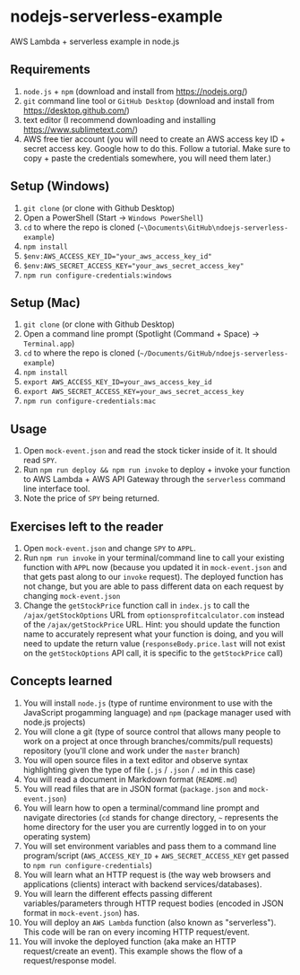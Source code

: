 # nodejs-serverless-example
AWS Lambda + serverless example in node.js

## Requirements

1. `node.js` + `npm` (download and install from https://nodejs.org/)
1. `git` command line tool or `GitHub Desktop` (download and install from https://desktop.github.com/)
1. text editor (I recommend downloading and installing https://www.sublimetext.com/)
1. AWS free tier account (you will need to create an AWS access key ID + secret access key. Google how to do this. Follow a tutorial. Make sure to copy + paste the credentials somewhere, you will need them later.)

## Setup (Windows)

1. `git clone` (or clone with Github Desktop)
1. Open a PowerShell (Start -> `Windows PowerShell`)
1. `cd` to where the repo is cloned (`~\Documents\GitHub\ndoejs-serverless-example`)
1. `npm install`
1. `$env:AWS_ACCESS_KEY_ID="your_aws_access_key_id"`
1. `$env:AWS_SECRET_ACCESS_KEY="your_aws_secret_access_key"`
1. `npm run configure-credentials:windows`

## Setup (Mac)

1. `git clone` (or clone with Github Desktop)
1. Open a command line prompt (Spotlight (Command + Space) -> `Terminal.app`)
1. `cd` to where the repo is cloned (`~/Documents/GitHub/ndoejs-serverless-example`)
1. `npm install`
1. `export AWS_ACCESS_KEY_ID=your_aws_access_key_id`
1. `export AWS_SECRET_ACCESS_KEY=your_aws_secret_access_key`
1. `npm run configure-credentials:mac`

## Usage

1. Open `mock-event.json` and read the stock ticker inside of it. It should read `SPY`.
1. Run `npm run deploy && npm run invoke` to deploy + invoke your function to AWS Lambda + AWS API Gateway through the `serverless` command line interface tool.
1. Note the price of `SPY` being returned.

## Exercises left to the reader

1. Open `mock-event.json` and change `SPY` to `APPL`.
1. Run `npm run invoke` in your terminal/command line to call your existing function with `APPL` now (because you updated it in `mock-event.json` and that gets past along to our `invoke` request). The deployed function has not change, but you are able to pass different data on each request by changing `mock-event.json`
1. Change the `getStockPrice` function call in `index.js` to call the `/ajax/getStockOptions` URL from `optionsprofitcalculator.com` instead of the `/ajax/getStockPrice` URL. Hint: you should update the function name to accurately represent what your function is doing, and you will need to update the return value (`responseBody.price.last` will not exist on the `getStockOptions` API call, it is specific to the `getStockPrice` call)

## Concepts learned

1. You will install `node.js` (type of runtime environment to use with the JavaScript progamming language) and `npm` (package manager used with node.js projects)
1. You will clone a git (type of source control that allows many people to work on a project at once through branches/commits/pull requests) repository (you'll clone and work under the `master` branch)
1. You will open source files in a text editor and observe syntax highlighting given the type of file (`.js` / `.json` / `.md` in this case)
1. You will read a document in Markdown format (`README.md`)
1. You will read files that are in JSON format (`package.json` and `mock-event.json`)
1. You will learn how to open a terminal/command line prompt and navigate directories (`cd` stands for change directory, `~` represents the home directory for the user you are currently logged in to on your operating system)
1. You will set environment variables and pass them to a command line program/script (`AWS_ACCESS_KEY_ID` + `AWS_SECRET_ACCESS_KEY` get passed to `npm run configure-credentials`)
1. You will learn what an HTTP request is (the way web browsers and applications (clients) interact with backend services/databases).
1. You will learn the different effects passing different variables/parameters through HTTP request bodies (encoded in JSON format in `mock-event.json`) has.
1. You will deploy an `AWS Lambda` function (also known as "serverless"). This code will be ran on every incoming HTTP request/event.
1. You will invoke the deployed function (aka make an HTTP request/create an event). This example shows the flow of a request/response model.
